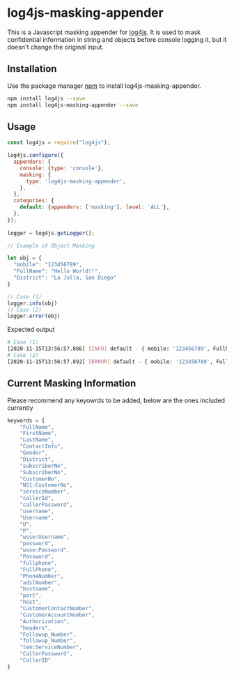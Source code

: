 # log4js-masking-appender

This is a Javascript masking appender for [log4js](https://www.npmjs.com/package/log4js). It is used to mask confidential information in string and objects before console logging it, but it doesn't change the original input.

## Installation

Use the package manager [npm](https://www.npmjs.com/) to install log4js-masking-appender.

```bash
npm install log4js --save
npm install log4js-masking-appender --save
```

## Usage

```javascript
const log4js = require("log4js");

log4js.configure({
  appenders: {
    console: {type: 'console'},
    masking: {
      type: 'log4js-masking-appender',
    },
  },
  categories: {
    default: {appenders: ['masking'], level: 'ALL'},
  },
});
 
logger = log4js.getLogger();

// Example of Object Masking

let obj = {
  "mobile": "123456789",
  "FullName": "Hello World!!",
  "District": "La Jolla, San Diego" 
} 

// Case (1)
logger.info(obj)
// Case (2)
logger.error(obj)

```
Expected output

```bash
# Case (1)
[2020-11-15T13:56:57.886] [INFO] default - { mobile: '123456789', FullName: '*******', District: '*******' }
# Case (2)
[2020-11-15T13:56:57.892] [ERROR] default - { mobile: '123456789', FullName: '*******', District: '*******' }
```

## Current Masking Information
Please recommend any keyowrds to be added, below are the ones included currently 

```javascript
keywords = {
    "FullName",
    "FirstName",
    "LastName",
    "ContactInfo",
    "Gender",
    "District",
    "subscriberNo",
    "SubscriberNo",
    "CustomerNo",
    "NS1:CustomerNo",
    "serviceNumber",
    "callerId",
    "callerPassword",
    "username",
    "Username",
    "U",
    "P",
    "wsse:Username",
    "password",
    "wsse:Password",
    "Password",
    "fullphone",
    "FullPhone",
    "PhoneNumber",
    "adslNumber",
    "hostname",
    "port",
    "host",
    "CustomerContactNumber",
    "CustomerAccountNumber",
    "Authorization",
    "headers",
    "Followup_Number",
    "followup_Number",
    "tem:ServiceNumber",
    "CallerPassword",
    "CallerID"
}
```




